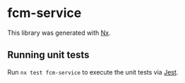 # fcm-service

This library was generated with [Nx](https://nx.dev).

## Running unit tests

Run `nx test fcm-service` to execute the unit tests via [Jest](https://jestjs.io).
